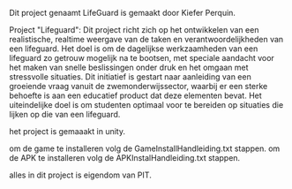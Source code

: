 Dit project genaamt LifeGuard is gemaakt door Kiefer Perquin.

Project "Lifeguard":
Dit project richt zich op het ontwikkelen van een realistische, realtime weergave van de taken en verantwoordelijkheden van een lifeguard. Het doel is om de dagelijkse werkzaamheden van een lifeguard zo getrouw mogelijk na te bootsen, met speciale aandacht voor het maken van snelle beslissingen onder druk en het omgaan met stressvolle situaties. Dit initiatief is gestart naar aanleiding van een groeiende vraag vanuit de zwemonderwijssector, waarbij er een sterke behoefte is aan een educatief product dat deze elementen bevat. Het uiteindelijke doel is om studenten optimaal voor te bereiden op situaties die lijken op die van een lifeguard.

het project is gemaaakt in unity.

om de game te installeren volg de GameInstallHandleiding.txt stappen.
om de APK te installeren volg de APKInstalHandleiding.txt stappen.

alles in dit project is eigendom van PIT.

